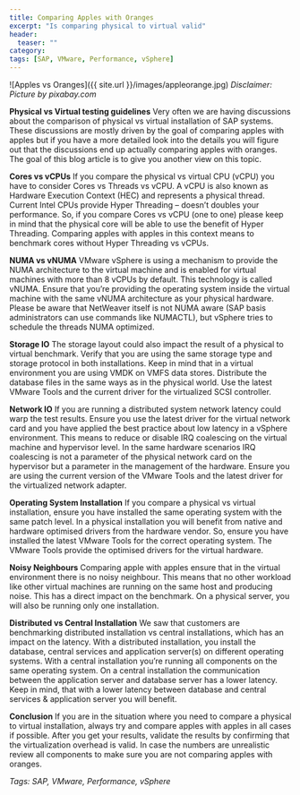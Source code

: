 ```yaml
---
title: Comparing Apples with Oranges
excerpt: "Is comparing physical to virtual valid"
header:
  teaser: ""
category:
tags: [SAP, VMware, Performance, vSphere]
---
```


![Apples vs Oranges]({{ site.url }}/images/appleorange.jpg)
*Disclaimer: Picture by pixabay.com*

**Physical vs Virtual testing guidelines**
Very often we are having discussions about the comparison of physical vs virtual installation of SAP systems. These discussions are mostly driven by the goal of comparing apples with apples but if you have a more detailed look into the details you will figure out that the discussions end up actually comparing apples with oranges. The goal of this blog article is to give you another view on this topic.

**Cores vs vCPUs**
If you compare the physical vs virtual CPU (vCPU) you have to consider Cores vs Threads vs vCPU. A vCPU is also known as Hardware Execution Context (HEC) and represents a physical thread. Current Intel CPUs provide Hyper Threading – doesn’t doubles your performance. So, if you compare Cores vs vCPU (one to one) please keep in mind that the physical core will be able to use the benefit of Hyper Threading. Comparing apples with apples in this context means to benchmark cores without Hyper Threading vs vCPUs.

**NUMA vs vNUMA**
VMware vSphere is using a mechanism to provide the NUMA architecture to the virtual machine and is enabled for virtual machines with more than 8 vCPUs by default. This technology is called vNUMA. Ensure that you’re providing the operating system inside the virtual machine with the same vNUMA architecture as your physical hardware. Please be aware that NetWeaver itself is not NUMA aware (SAP basis administrators can use commands like NUMACTL), but vSphere tries to schedule the threads NUMA optimized.

**Storage IO**
The storage layout could also impact the result of a physical to virtual benchmark. Verify that you are using the same storage type and storage protocol in both installations. Keep in mind that in a virtual environment you are using VMDK on VMFS data stores. Distribute the database files in the same ways as in the physical world. Use the latest VMware Tools and the current driver for the virtualized SCSI controller.

**Network IO**
If you are running a distributed system network latency could warp the test results. Ensure you use the latest driver for the virtual network card and you have applied the best practice about low latency in a vSphere environment. This means to reduce or disable IRQ coalescing on the virtual machine and hypervisor level. In the same hardware scenarios IRQ coalescing is not a parameter of the physical network card on the hypervisor but a parameter in the management of the hardware. Ensure you are using the current version of the VMware Tools and the latest driver for the virtualized network adapter.

**Operating System Installation**
If you compare a physical vs virtual installation, ensure you have installed the same operating system with the same patch level. In a physical installation you will benefit from native and hardware optimised drivers from the hardware vendor. So, ensure you have installed the latest VMware Tools for the correct operating system. The VMware Tools provide the optimised drivers for the virtual hardware.

**Noisy Neighbours**
Comparing apple with apples ensure that in the virtual environment there is no noisy neighbour. This means that no other workload like other virtual machines are running on the same host and producing noise. This has a direct impact on the benchmark. On a physical server, you will also be running only one installation.

**Distributed vs Central Installation**
We saw that customers are benchmarking distributed installation vs central installations, which has an impact on the latency. With a distributed installation, you install the database, central services and application server(s) on different operating systems. With a central installation you’re running all components on the same operating system. On a central installation the communication between the application server and database server has a lower latency. Keep in mind, that with a lower latency between database and central services & application server you will benefit.

**Conclusion**
If you are in the situation where you need to compare a physical to virtual installation, always try and compare apples with apples in all cases if possible. After you get your results, validate the results by confirming that the virtualization overhead is valid. In case the numbers are unrealistic review all components to make sure you are not comparing apples with oranges.

*Tags: SAP, VMware, Performance, vSphere*
